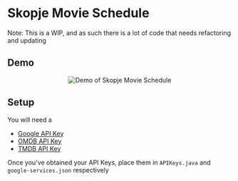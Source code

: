 # Skopje Movie Schedule

Note: This is a WIP, and as such there is a lot of code that needs refactoring and updating

## Demo

<p align="center">
  <img src="https://github.com/stefan-krstikj/skopje-movie-schedule/blob/master/demo/skopje-movie-schedule.gif?raw=true" alt="Demo of Skopje Movie Schedule">
</p>

## Setup

You will need a 
* [Google API Key](https://developers.google.com/maps/documentation/javascript/get-api-key)
* [OMDB API Key](http://www.omdbapi.com/)
* [TMDB API Key](https://developers.themoviedb.org/3)

Once you've obtained your API Keys, place them in `APIKeys.java` and `google-services.json` respectively
